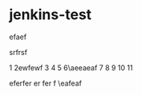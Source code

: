 # jenkins-test


efaef


srfrsf


1
2ewfewf
3
4
5
6\aeeaeaf
7
8
9
10
11


eferfer er fer f
\\eafeaf
